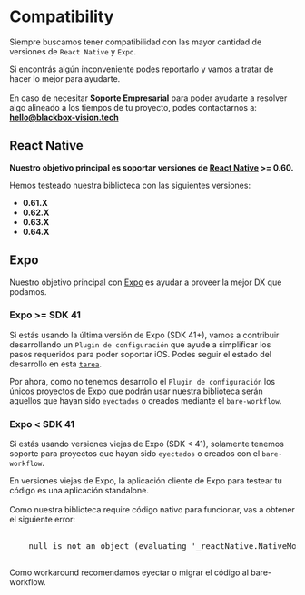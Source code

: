 # Compatibility

Siempre buscamos tener compatibilidad con las mayor cantidad de versiones de `React Native` y `Expo`.

<div class="alert alert--success" role="alert">
  Si encontrás algún inconveniente podes reportarlo y vamos a tratar de hacer lo mejor para ayudarte.
  <br/><br/>
  En caso de necesitar <strong>Soporte Empresarial</strong> para poder ayudarte a resolver algo alineado a los tiempos de tu proyecto, podes contactarnos a: <strong><a href="mailto:hello@blackbox-vision.tech">hello@blackbox-vision.tech</a></strong>
</div>

## React Native

**Nuestro objetivo principal es soportar versiones de [React Native](https://reactnative.dev) >= 0.60.**

Hemos testeado nuestra biblioteca con las siguientes versiones:

- **0.61.X**
- **0.62.X**
- **0.63.X**
- **0.64.X**

## Expo

Nuestro objetivo principal con [Expo](https://expo.io/) es ayudar a proveer la mejor DX que podamos.

### Expo >= SDK 41

Si estás usando la última versión de Expo (SDK 41+), vamos a contribuir desarrollando un `Plugin de configuración` que ayude a simplificar los pasos requeridos para poder soportar iOS. Podes seguir el estado del desarrollo en esta [`tarea`](https://github.com/BlackBoxVision/react-native-mercadopago-px/issues/45).

Por ahora, como no tenemos desarrollo el `Plugin de configuración` los únicos proyectos de Expo que podrán usar nuestra biblioteca serán aquellos que hayan sido `eyectados` o creados mediante el `bare-workflow`.

### Expo < SDK 41

Si estás usando versiones viejas de Expo (SDK < 41), solamente tenemos soporte para proyectos que hayan sido `eyectados` o creados con el `bare-workflow`.

<div class="alert alert--danger" role="alert" style={{ backgroundColor: "#D32F2F" }}>
  En versiones viejas de Expo, la aplicación cliente de Expo para testear tu código es una aplicación standalone. 
  <br /> 
  <br /> 
  Como nuestra biblioteca require código nativo para funcionar, vas a obtener el siguiente error:
  <br /> 
  <br /> 
  <pre>
    null is not an object (evaluating '_reactNative.NativeModules.ReactNativeMercadopagoPx.createPayment')
  </pre>
  Como workaround recomendamos eyectar o migrar el código al bare-workflow.
</div>
